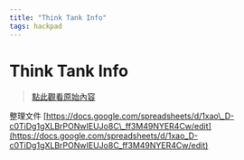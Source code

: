 ```yaml
---
title: "Think Tank Info"
tags: hackpad
---
```


# Think Tank Info

> [點此觀看原始內容](https://g0v.hackpad.tw/XjhW0R5EzId)


整理文件
[https://docs.google.com/spreadsheets/d/1xao\_D-c0TiDg1gXLBrPONwIEUJo8C\_ff3M49NYER4Cw/edit](https://docs.google.com/spreadsheets/d/1xao_D-c0TiDg1gXLBrPONwIEUJo8C_ff3M49NYER4Cw/edit)


